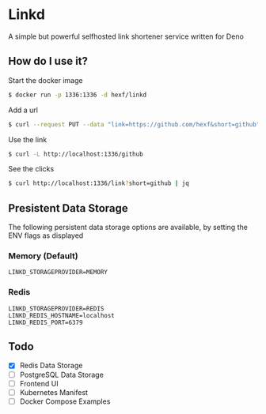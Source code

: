 # Linkd

A simple but powerful selfhosted link shortener service written for Deno

## How do I use it?

Start the docker image

```sh
$ docker run -p 1336:1336 -d hexf/linkd
```

Add a url

```sh
$ curl --request PUT --data "link=https://github.com/hexf&short=github" http://localhost:1336/link
```

Use the link

```sh
$ curl -L http://localhost:1336/github
```

See the clicks

```sh
$ curl http://localhost:1336/link?short=github | jq
```

## Presistent Data Storage

The following persistent data storage options are available, by setting the ENV flags as displayed

### Memory (Default)

```
LINKD_STORAGEPROVIDER=MEMORY
```

### Redis

```
LINKD_STORAGEPROVIDER=REDIS
LINKD_REDIS_HOSTNAME=localhost
LINKD_REDIS_PORT=6379
```

## Todo

* [x] Redis Data Storage
* [ ] PostgreSQL Data Storage
* [ ] Frontend UI
* [ ] Kubernetes Manifest
* [ ] Docker Compose Examples
